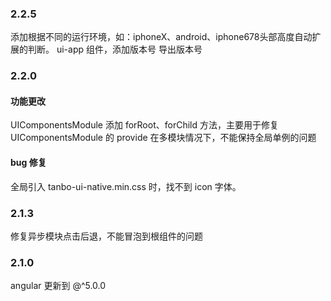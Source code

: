 ### 2.2.5
添加根据不同的运行环境，如：iphoneX、android、iphone678头部高度自动扩展的判断。
ui-app 组件，添加版本号
导出版本号

### 2.2.0

#### 功能更改
UIComponentsModule 添加 forRoot、forChild 方法，主要用于修复 UIComponentsModule 的 provide 在多模块情况下，不能保持全局单例的问题  

#### bug 修复
全局引入 tanbo-ui-native.min.css 时，找不到 icon 字体。

### 2.1.3

修复异步模块点击后退，不能冒泡到根组件的问题

### 2.1.0

angular 更新到 @^5.0.0